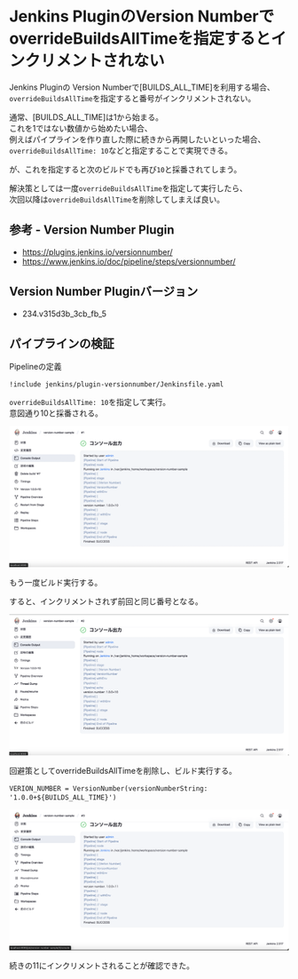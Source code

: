 # Jenkins PluginのVersion NumberでoverrideBuildsAllTimeを指定するとインクリメントされない

Jenkins Pluginの Version Numberで[BUILDS_ALL_TIME]を利用する場合、  
`overrideBuildsAllTime`を指定すると番号がインクリメントされない。

通常、[BUILDS_ALL_TIME]は1から始まる。  
これを1ではない数値から始めたい場合、  
例えばパイプラインを作り直した際に続きから再開したいといった場合、   
`overrideBuildsAllTime: 10`などと指定することで実現できる。  

が、これを指定すると次のビルドでも再び`10`と採番されてしまう。

解決策としては一度`overrideBuildsAllTime`を指定して実行したら、  
次回以降は`overrideBuildsAllTime`を削除してしまえば良い。

## 参考 - Version Number Plugin
- https://plugins.jenkins.io/versionnumber/
- https://www.jenkins.io/doc/pipeline/steps/versionnumber/

## Version Number Pluginバージョン
- 234.v315d3b_3cb_fb_5

## パイプラインの検証

Pipelineの定義
```jenkinsfile
!include jenkins/plugin-versionnumber/Jenkinsfile.yaml
```

`overrideBuildsAllTime: 10`を指定して実行。  
意図通り10と採番される。

<img src="./README-images/version-number-output-1.png">

もう一度ビルド実行する。

すると、インクリメントされず前回と同じ番号となる。

<img src="./README-images/version-number-output-2.png">

回避策としてoverrideBuildsAllTimeを削除し、ビルド実行する。

```jenkinsfile
VERION_NUMBER = VersionNumber(versionNumberString: '1.0.0+${BUILDS_ALL_TIME}')
```

<img src="./README-images/version-number-output-3.png">

続きの11にインクリメントされることが確認できた。